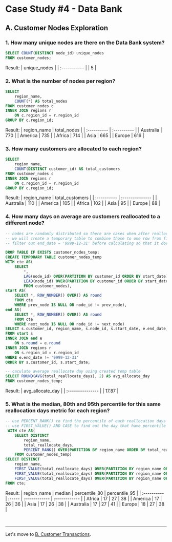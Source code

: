 # Case Study #4 - Data Bank

## A. Customer Nodes Exploration

### 1. How many unique nodes are there on the Data Bank system?
``` sql
SELECT COUNT(DISTINCT node_id) unique_nodes
FROM customer_nodes;
```
Result:
| unique_nodes |
| :----------- |
| 5            |

### 2. What is the number of nodes per region?
``` sql
SELECT
	region_name,
    COUNT(*) AS total_nodes
FROM customer_nodes c
INNER JOIN regions r
	ON c.region_id = r.region_id
GROUP BY c.region_id;
```
Result:
| region_name | total_nodes |
| :---------- | :---------- |
| Australia   | 770         |
| America     | 735         |
| Africa      | 714         |
| Asia        | 665         |
| Europe      | 616         |
    
### 3. How many customers are allocated to each region?
``` sql
SELECT
	region_name,
    COUNT(DISTINCT customer_id) AS total_customers
FROM customer_nodes c
INNER JOIN regions r
	ON c.region_id = r.region_id
GROUP BY c.region_id;
```
Result:
| region_name | total_customers |
| :---------- | :-------------- |
| Australia   | 110             |
| America     | 105             |
| Africa      | 102             |
| Asia        | 95              |
| Europe      | 88              |

### 4. How many days on average are customers reallocated to a different node?
``` sql
-- nodes are randomly distributed so there are cases when after reallocate (new row), customers still get the same node
-- we will create a temporary table to combine those to one row from first start_date to last end_date of the same node
-- filter out end_date = '9999-12-31' before calculating so that it does not effect our average result			

DROP TABLE IF EXISTS customer_nodes_temp;
CREATE TEMPORARY TABLE customer_nodes_temp
WITH cte AS(
	SELECT
		*,
		LAG(node_id) OVER(PARTITION BY customer_id ORDER BY start_date) AS prev_node,
		LEAD(node_id) OVER(PARTITION BY customer_id ORDER BY start_date) AS next_node
        FROM customer_nodes),
start AS(
	SELECT *, ROW_NUMBER() OVER() AS round
	FROM cte
	WHERE prev_node IS NULL OR node_id != prev_node),
end AS(
	SELECT *, ROW_NUMBER() OVER() AS round
    FROM cte
    WHERE next_node IS NULL OR node_id != next_node)
SELECT s.customer_id, region_name, s.node_id, s.start_date, e.end_date, DATEDIFF(e.end_date, s.start_date) AS total_reallocate_days
FROM start s
INNER JOIN end e
	ON s.round = e.round
INNER JOIN regions r
	ON s.region_id = r.region_id
WHERE e.end_date != '9999-12-31'
ORDER BY s.customer_id, s.start_date;

-- caculate average reallocate day using created temp table
SELECT ROUND(AVG(total_reallocate_days), 2) AS avg_allocate_day
FROM customer_nodes_temp;
```
Result:
| avg_allocate_day |
| :--------------- |
| 17.87            |

### 5. What is the median, 80th and 95th percentile for this same reallocation days metric for each region?
``` sql
-- use PERCENT_RANK() to find the percentile of each reallocation days for each region
-- use FIRST_VALUE() AND CASE to find out the day that have percentile is smaller and nearest to 0.5, 0.8 and 0.95
 WITH cte AS(
	SELECT DISTINCT
		region_name,
        total_reallocate_days,
		PERCENT_RANK() OVER(PARTITION BY region_name ORDER BY total_reallocate_days) AS percentile
	FROM customer_nodes_temp)
SELECT DISTINCT
	region_name,
	FIRST_VALUE(total_reallocate_days) OVER(PARTITION BY region_name ORDER BY CASE WHEN percentile <= 0.50 THEN percentile END DESC) AS median,
	FIRST_VALUE(total_reallocate_days) OVER(PARTITION BY region_name ORDER BY CASE WHEN percentile <= 0.80 THEN percentile END DESC) AS percentile_80,
	FIRST_VALUE(total_reallocate_days) OVER(PARTITION BY region_name ORDER BY CASE WHEN percentile <= 0.95 THEN percentile END DESC) AS percentile_95
FROM cte;
```
Result:
| region_name | median | percentile_80 | percentile_95 |
| :---------- | :----- | :------------ | :------------ |
| Africa      | 17     | 27            | 38            |
| America     | 17     | 26            | 36            |
| Asia        | 17     | 26            | 38            |
| Australia   | 17     | 27            | 41            |
| Europe      | 18     | 27            | 38            |

<br>

***
Let's move to [B. Customer Transactions](./B.%20Customer%20Transactions.md).
